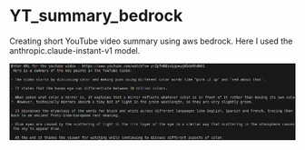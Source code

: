 # YT_summary_bedrock
Creating short YouTube video summary using aws bedrock. Here I used the anthropic.claude-instant-v1 model.
<p align="center">
  <img src="demo.png">
</p>
